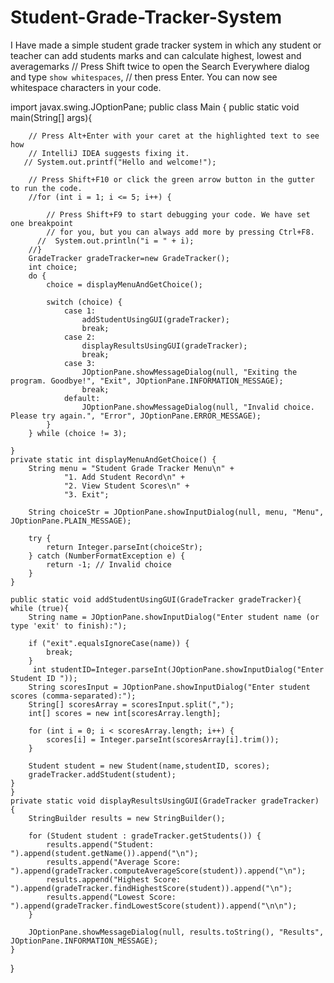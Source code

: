 # Student-Grade-Tracker-System
I Have made a simple student grade tracker system in which any student or teacher can add students marks and can calculate highest, lowest and averagemarks 
// Press Shift twice to open the Search Everywhere dialog and type `show whitespaces`,
// then press Enter. You can now see whitespace characters in your code.

import javax.swing.JOptionPane;
public class Main {
    public static void main(String[] args){

        // Press Alt+Enter with your caret at the highlighted text to see how
        // IntelliJ IDEA suggests fixing it.
       // System.out.printf("Hello and welcome!");

        // Press Shift+F10 or click the green arrow button in the gutter to run the code.
        //for (int i = 1; i <= 5; i++) {

            // Press Shift+F9 to start debugging your code. We have set one breakpoint
            // for you, but you can always add more by pressing Ctrl+F8.
          //  System.out.println("i = " + i);
        //}
        GradeTracker gradeTracker=new GradeTracker();
        int choice;
        do {
            choice = displayMenuAndGetChoice();

            switch (choice) {
                case 1:
                    addStudentUsingGUI(gradeTracker);
                    break;
                case 2:
                    displayResultsUsingGUI(gradeTracker);
                    break;
                case 3:
                    JOptionPane.showMessageDialog(null, "Exiting the program. Goodbye!", "Exit", JOptionPane.INFORMATION_MESSAGE);
                    break;
                default:
                    JOptionPane.showMessageDialog(null, "Invalid choice. Please try again.", "Error", JOptionPane.ERROR_MESSAGE);
            }
        } while (choice != 3);

    }
    private static int displayMenuAndGetChoice() {
        String menu = "Student Grade Tracker Menu\n" +
                "1. Add Student Record\n" +
                "2. View Student Scores\n" +
                "3. Exit";

        String choiceStr = JOptionPane.showInputDialog(null, menu, "Menu", JOptionPane.PLAIN_MESSAGE);

        try {
            return Integer.parseInt(choiceStr);
        } catch (NumberFormatException e) {
            return -1; // Invalid choice
        }
    }

    public static void addStudentUsingGUI(GradeTracker gradeTracker){
    while (true){
        String name = JOptionPane.showInputDialog("Enter student name (or type 'exit' to finish):");

        if ("exit".equalsIgnoreCase(name)) {
            break;
        }
         int studentID=Integer.parseInt(JOptionPane.showInputDialog("Enter Student ID "));
        String scoresInput = JOptionPane.showInputDialog("Enter student scores (comma-separated):");
        String[] scoresArray = scoresInput.split(",");
        int[] scores = new int[scoresArray.length];

        for (int i = 0; i < scoresArray.length; i++) {
            scores[i] = Integer.parseInt(scoresArray[i].trim());
        }

        Student student = new Student(name,studentID, scores);
        gradeTracker.addStudent(student);
    }
    }
    private static void displayResultsUsingGUI(GradeTracker gradeTracker) {
        StringBuilder results = new StringBuilder();

        for (Student student : gradeTracker.getStudents()) {
            results.append("Student: ").append(student.getName()).append("\n");
            results.append("Average Score: ").append(gradeTracker.computeAverageScore(student)).append("\n");
            results.append("Highest Score: ").append(gradeTracker.findHighestScore(student)).append("\n");
            results.append("Lowest Score: ").append(gradeTracker.findLowestScore(student)).append("\n\n");
        }

        JOptionPane.showMessageDialog(null, results.toString(), "Results", JOptionPane.INFORMATION_MESSAGE);
    }
}
